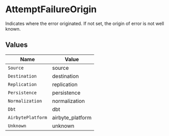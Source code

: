 # AttemptFailureOrigin

Indicates where the error originated. If not set, the origin of error is not well known.


## Values

| Name              | Value             |
| ----------------- | ----------------- |
| `Source`          | source            |
| `Destination`     | destination       |
| `Replication`     | replication       |
| `Persistence`     | persistence       |
| `Normalization`   | normalization     |
| `Dbt`             | dbt               |
| `AirbytePlatform` | airbyte_platform  |
| `Unknown`         | unknown           |